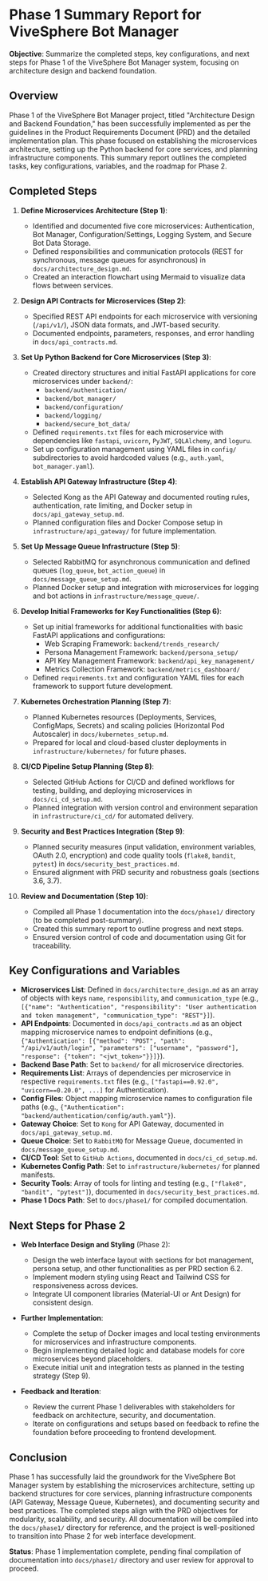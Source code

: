 # Phase 1 Summary Report for ViveSphere Bot Manager

**Objective**: Summarize the completed steps, key configurations, and next steps for Phase 1 of the ViveSphere Bot Manager system, focusing on architecture design and backend foundation.

## Overview

Phase 1 of the ViveSphere Bot Manager project, titled "Architecture Design and Backend Foundation," has been successfully implemented as per the guidelines in the Product Requirements Document (PRD) and the detailed implementation plan. This phase focused on establishing the microservices architecture, setting up the Python backend for core services, and planning infrastructure components. This summary report outlines the completed tasks, key configurations, variables, and the roadmap for Phase 2.

## Completed Steps

1. **Define Microservices Architecture (Step 1)**:
   - Identified and documented five core microservices: Authentication, Bot Manager, Configuration/Settings, Logging System, and Secure Bot Data Storage.
   - Defined responsibilities and communication protocols (REST for synchronous, message queues for asynchronous) in `docs/architecture_design.md`.
   - Created an interaction flowchart using Mermaid to visualize data flows between services.

2. **Design API Contracts for Microservices (Step 2)**:
   - Specified REST API endpoints for each microservice with versioning (`/api/v1/`), JSON data formats, and JWT-based security.
   - Documented endpoints, parameters, responses, and error handling in `docs/api_contracts.md`.

3. **Set Up Python Backend for Core Microservices (Step 3)**:
   - Created directory structures and initial FastAPI applications for core microservices under `backend/`:
     - `backend/authentication/`
     - `backend/bot_manager/`
     - `backend/configuration/`
     - `backend/logging/`
     - `backend/secure_bot_data/`
   - Defined `requirements.txt` files for each microservice with dependencies like `fastapi`, `uvicorn`, `PyJWT`, `SQLAlchemy`, and `loguru`.
   - Set up configuration management using YAML files in `config/` subdirectories to avoid hardcoded values (e.g., `auth.yaml`, `bot_manager.yaml`).

4. **Establish API Gateway Infrastructure (Step 4)**:
   - Selected Kong as the API Gateway and documented routing rules, authentication, rate limiting, and Docker setup in `docs/api_gateway_setup.md`.
   - Planned configuration files and Docker Compose setup in `infrastructure/api_gateway/` for future implementation.

5. **Set Up Message Queue Infrastructure (Step 5)**:
   - Selected RabbitMQ for asynchronous communication and defined queues (`log_queue`, `bot_action_queue`) in `docs/message_queue_setup.md`.
   - Planned Docker setup and integration with microservices for logging and bot actions in `infrastructure/message_queue/`.

6. **Develop Initial Frameworks for Key Functionalities (Step 6)**:
   - Set up initial frameworks for additional functionalities with basic FastAPI applications and configurations:
     - Web Scraping Framework: `backend/trends_research/`
     - Persona Management Framework: `backend/persona_setup/`
     - API Key Management Framework: `backend/api_key_management/`
     - Metrics Collection Framework: `backend/metrics_dashboard/`
   - Defined `requirements.txt` and configuration YAML files for each framework to support future development.

7. **Kubernetes Orchestration Planning (Step 7)**:
   - Planned Kubernetes resources (Deployments, Services, ConfigMaps, Secrets) and scaling policies (Horizontal Pod Autoscaler) in `docs/kubernetes_setup.md`.
   - Prepared for local and cloud-based cluster deployments in `infrastructure/kubernetes/` for future phases.

8. **CI/CD Pipeline Setup Planning (Step 8)**:
   - Selected GitHub Actions for CI/CD and defined workflows for testing, building, and deploying microservices in `docs/ci_cd_setup.md`.
   - Planned integration with version control and environment separation in `infrastructure/ci_cd/` for automated delivery.

9. **Security and Best Practices Integration (Step 9)**:
   - Planned security measures (input validation, environment variables, OAuth 2.0, encryption) and code quality tools (`flake8`, `bandit`, `pytest`) in `docs/security_best_practices.md`.
   - Ensured alignment with PRD security and robustness goals (sections 3.6, 3.7).

10. **Review and Documentation (Step 10)**:
    - Compiled all Phase 1 documentation into the `docs/phase1/` directory (to be completed post-summary).
    - Created this summary report to outline progress and next steps.
    - Ensured version control of code and documentation using Git for traceability.

## Key Configurations and Variables

- **Microservices List**: Defined in `docs/architecture_design.md` as an array of objects with keys `name`, `responsibility`, and `communication_type` (e.g., `[{"name": "Authentication", "responsibility": "User authentication and token management", "communication_type": "REST"}]`).
- **API Endpoints**: Documented in `docs/api_contracts.md` as an object mapping microservice names to endpoint definitions (e.g., `{"Authentication": [{"method": "POST", "path": "/api/v1/auth/login", "parameters": ["username", "password"], "response": {"token": "<jwt_token>"}}]}`).
- **Backend Base Path**: Set to `backend/` for all microservice directories.
- **Requirements List**: Arrays of dependencies per microservice in respective `requirements.txt` files (e.g., `["fastapi==0.92.0", "uvicorn==0.20.0", ...]` for Authentication).
- **Config Files**: Object mapping microservice names to configuration file paths (e.g., `{"Authentication": "backend/authentication/config/auth.yaml"}`).
- **Gateway Choice**: Set to `Kong` for API Gateway, documented in `docs/api_gateway_setup.md`.
- **Queue Choice**: Set to `RabbitMQ` for Message Queue, documented in `docs/message_queue_setup.md`.
- **CI/CD Tool**: Set to `GitHub Actions`, documented in `docs/ci_cd_setup.md`.
- **Kubernetes Config Path**: Set to `infrastructure/kubernetes/` for planned manifests.
- **Security Tools**: Array of tools for linting and testing (e.g., `["flake8", "bandit", "pytest"]`), documented in `docs/security_best_practices.md`.
- **Phase 1 Docs Path**: Set to `docs/phase1/` for compiled documentation.

## Next Steps for Phase 2

- **Web Interface Design and Styling** (Phase 2):
  - Design the web interface layout with sections for bot management, persona setup, and other functionalities as per PRD section 6.2.
  - Implement modern styling using React and Tailwind CSS for responsiveness across devices.
  - Integrate UI component libraries (Material-UI or Ant Design) for consistent design.

- **Further Implementation**:
  - Complete the setup of Docker images and local testing environments for microservices and infrastructure components.
  - Begin implementing detailed logic and database models for core microservices beyond placeholders.
  - Execute initial unit and integration tests as planned in the testing strategy (Step 9).

- **Feedback and Iteration**:
  - Review the current Phase 1 deliverables with stakeholders for feedback on architecture, security, and documentation.
  - Iterate on configurations and setups based on feedback to refine the foundation before proceeding to frontend development.

## Conclusion

Phase 1 has successfully laid the groundwork for the ViveSphere Bot Manager system by establishing the microservices architecture, setting up backend structures for core services, planning infrastructure components (API Gateway, Message Queue, Kubernetes), and documenting security and best practices. The completed steps align with the PRD objectives for modularity, scalability, and security. All documentation will be compiled into the `docs/phase1/` directory for reference, and the project is well-positioned to transition into Phase 2 for web interface development.

**Status**: Phase 1 implementation complete, pending final compilation of documentation into `docs/phase1/` directory and user review for approval to proceed.